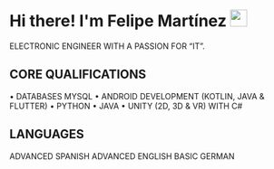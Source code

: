 # Hi there! I'm Felipe Martínez <img src="https://github.com/l33pif/l33pif/blob/master/Images/Hi.gif" width="30" height="30">

ELECTRONIC ENGINEER WITH A PASSION FOR “IT”.

## CORE QUALIFICATIONS
• DATABASES MYSQL
• ANDROID DEVELOPMENT (KOTLIN, JAVA & FLUTTER) 
• PYTHON
• JAVA
• UNITY (2D, 3D & VR) WITH C#


## LANGUAGES
ADVANCED SPANISH
ADVANCED ENGLISH 
BASIC GERMAN


